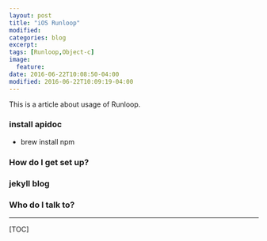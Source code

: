 ```yaml
---
layout: post
title: "iOS Runloop"
modified:
categories: blog
excerpt:
tags: [Runloop,Object-c]
image:
  feature:
date: 2016-06-22T10:08:50-04:00
modified: 2016-06-22T10:09:19-04:00
---
```


This is a article about usage of Runloop.



### install apidoc ###

* brew install npm

### How do I get set up? ###




### jekyll blog ###


### Who do I talk to? ###



-------

[TOC]








